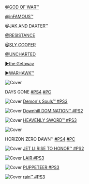 <!-- 

<details>
<summary>layout: page
title: "SONY"
permalink: https://jeuxsf.github.io/JSF/sony/

</details>
  
#### hidden field with metadata

-->

[@GOD OF WAR™](godofwar.md)

[@inFAMOUS™]()

[@JAK AND DAXTER™]()

[@RESISTANCE]()

[@SLY COOPER]()

[@UNCHARTED]()

[►the Getaway](theGetaway.md)

[►WARHAWK™]()

![Cover](https://www.mobygames.com/images/covers/l/705897-days-gone-playstation-4-front-cover.png)

DAYS GONE [#PS4]() [#PC]()

![Cover](https://www.mobygames.com/images/covers/l/670843-demon-s-souls-playstation-3-front-cover.jpg)
[Demon's Souls™ #PS3](https://ouo.io/e9VJXn)

![Cover](https://www.mobygames.com/images/covers/l/728378-downhill-domination-playstation-2-front-cover.jpg)
[Downhill DOMINATION™ #PS2](https://ouo.io/tVCG62)

![Cover](https://www.mobygames.com/images/covers/l/129602-heavenly-sword-playstation-3-front-cover.jpg)
[HEAVENLY SWORD™ #PS3](https://ouo.io/a4Fk9A)

![Cover](https://www.mobygames.com/images/covers/l/382820-horizon-zero-dawn-playstation-4-front-cover.png)

HORIZON ZERO DAWN™ [#PS4]() [#PC]()

![Cover](https://www.mobygames.com/images/covers/l/38227-rise-to-honor-playstation-2-front-cover.jpg)
[JET LI RISE TO HONOR™ #PS2](https://ouo.io/iMfBQz)

![Cover](https://www.mobygames.com/images/covers/l/108253-lair-playstation-3-front-cover.jpg)
[LAIR #PS3](https://ouo.io/i23476)

![Cover](https://www.mobygames.com/images/covers/l/290125-puppeteer-playstation-3-front-cover.jpg)
[PUPPETEER #PS3](https://ouo.io/8Bmhap)

![Cover](https://www.mobygames.com/images/covers/l/304789-rain-playstation-3-front-cover.jpg)
[rain™ #PS3](https://ouo.io/jP5dVCl)

